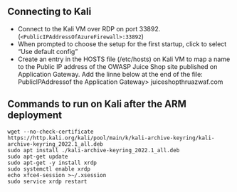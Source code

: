 ## Connecting to Kali

* Connect to the Kali VM over RDP on port 33892. (```<PublicIPAddressOfAzureFirewall>:33892```)
*  When prompted to choose the setup for the first startup, click to select “Use default config”  
* Create an entry in the HOSTS file (/etc/hosts) on Kali VM to map a name to the Public IP address of the OWASP Juice Shop site published on Application Gateway. Add the linne below at the end of the file:
  PublicIPAddressof the Application Gateway>  juiceshopthruazwaf.com
  
## Commands to run on Kali after the ARM deployment

```
wget --no-check-certificate https://http.kali.org/kali/pool/main/k/kali-archive-keyring/kali-archive-keyring_2022.1_all.deb
sudo apt install ./kali-archive-keyring_2022.1_all.deb
sudo apt-get update
sudo apt-get -y install xrdp
sudo systemctl enable xrdp
echo xfce4-session >~/.xsession
sudo service xrdp restart
```
